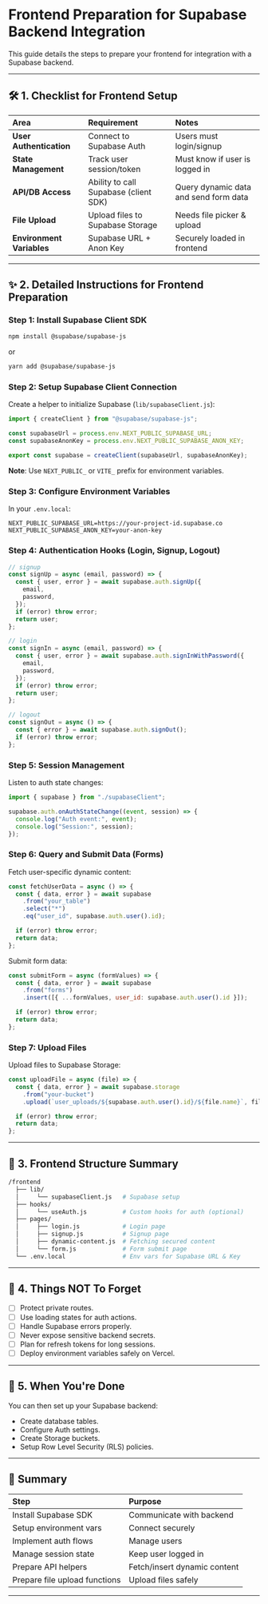 # Frontend Preparation for Supabase Backend Integration

This guide details the steps to prepare your frontend for integration with a Supabase backend.

---

## 🛠️ 1. Checklist for Frontend Setup

| Area                      | Requirement                           | Notes                                 |
| :------------------------ | :------------------------------------ | :------------------------------------ |
| **User Authentication**   | Connect to Supabase Auth              | Users must login/signup               |
| **State Management**      | Track user session/token              | Must know if user is logged in        |
| **API/DB Access**         | Ability to call Supabase (client SDK) | Query dynamic data and send form data |
| **File Upload**           | Upload files to Supabase Storage      | Needs file picker & upload            |
| **Environment Variables** | Supabase URL + Anon Key               | Securely loaded in frontend           |

---

## ✨ 2. Detailed Instructions for Frontend Preparation

### Step 1: Install Supabase Client SDK

```bash
npm install @supabase/supabase-js
```

or

```bash
yarn add @supabase/supabase-js
```

### Step 2: Setup Supabase Client Connection

Create a helper to initialize Supabase (`lib/supabaseClient.js`):

```javascript
import { createClient } from "@supabase/supabase-js";

const supabaseUrl = process.env.NEXT_PUBLIC_SUPABASE_URL;
const supabaseAnonKey = process.env.NEXT_PUBLIC_SUPABASE_ANON_KEY;

export const supabase = createClient(supabaseUrl, supabaseAnonKey);
```

**Note**: Use `NEXT_PUBLIC_` or `VITE_` prefix for environment variables.

### Step 3: Configure Environment Variables

In your `.env.local`:

```env
NEXT_PUBLIC_SUPABASE_URL=https://your-project-id.supabase.co
NEXT_PUBLIC_SUPABASE_ANON_KEY=your-anon-key
```

### Step 4: Authentication Hooks (Login, Signup, Logout)

```javascript
// signup
const signUp = async (email, password) => {
  const { user, error } = await supabase.auth.signUp({
    email,
    password,
  });
  if (error) throw error;
  return user;
};

// login
const signIn = async (email, password) => {
  const { user, error } = await supabase.auth.signInWithPassword({
    email,
    password,
  });
  if (error) throw error;
  return user;
};

// logout
const signOut = async () => {
  const { error } = await supabase.auth.signOut();
  if (error) throw error;
};
```

### Step 5: Session Management

Listen to auth state changes:

```javascript
import { supabase } from "./supabaseClient";

supabase.auth.onAuthStateChange((event, session) => {
  console.log("Auth event:", event);
  console.log("Session:", session);
});
```

### Step 6: Query and Submit Data (Forms)

Fetch user-specific dynamic content:

```javascript
const fetchUserData = async () => {
  const { data, error } = await supabase
    .from("your_table")
    .select("*")
    .eq("user_id", supabase.auth.user().id);

  if (error) throw error;
  return data;
};
```

Submit form data:

```javascript
const submitForm = async (formValues) => {
  const { data, error } = await supabase
    .from("forms")
    .insert([{ ...formValues, user_id: supabase.auth.user().id }]);

  if (error) throw error;
  return data;
};
```

### Step 7: Upload Files

Upload files to Supabase Storage:

```javascript
const uploadFile = async (file) => {
  const { data, error } = await supabase.storage
    .from("your-bucket")
    .upload(`user_uploads/${supabase.auth.user().id}/${file.name}`, file);

  if (error) throw error;
  return data;
};
```

---

## 🚀 3. Frontend Structure Summary

```bash
/frontend
  ├── lib/
  │     └── supabaseClient.js   # Supabase setup
  ├── hooks/
  │     └── useAuth.js          # Custom hooks for auth (optional)
  ├── pages/
  │     ├── login.js            # Login page
  │     ├── signup.js           # Signup page
  │     ├── dynamic-content.js  # Fetching secured content
  │     └── form.js             # Form submit page
  └── .env.local                # Env vars for Supabase URL & Key
```

---

## 🧹 4. Things NOT To Forget

- [ ] Protect private routes.
- [ ] Use loading states for auth actions.
- [ ] Handle Supabase errors properly.
- [ ] Never expose sensitive backend secrets.
- [ ] Plan for refresh tokens for long sessions.
- [ ] Deploy environment variables safely on Vercel.

---

## 🏁 5. When You're Done

You can then set up your Supabase backend:

- Create database tables.
- Configure Auth settings.
- Create Storage buckets.
- Setup Row Level Security (RLS) policies.

---

## 🧪 Summary

| Step                          | Purpose                      |
| :---------------------------- | :--------------------------- |
| Install Supabase SDK          | Communicate with backend     |
| Setup environment vars        | Connect securely             |
| Implement auth flows          | Manage users                 |
| Manage session state          | Keep user logged in          |
| Prepare API helpers           | Fetch/insert dynamic content |
| Prepare file upload functions | Upload files safely          |

---
